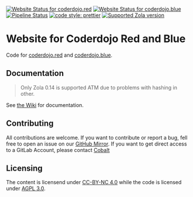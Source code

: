 [![Website Status for coderdojo.red](https://img.shields.io/website?down_color=gray&up_color=red&label=Red&style=flat-square&url=https%3A%2Fcoderdojo.red&logo=nginx)](https://coderdojo.red) [![Website Status for coderdojo.blue](https://img.shields.io/website?down_color=gray&up_color=blue&label=Blue&style=flat-square&url=https%3A%2Fcoderdojo.blue&logo=nginx)](https://coderdojo.blue) [![Pipeline Status](https://img.shields.io/gitlab/pipeline/coderdojo/coderdojo-website/main?gitlab_url=https%3A%2F%2Fgitlab.cobalt.rocks&label=Build&logo=docker&style=flat-square)](https://gitlab.cobalt.rocks/coderdojo/coderdojo-website/-/pipelines) [![code style: prettier](https://img.shields.io/badge/code_style-prettier-ff69b4.svg?style=flat-square)](https://github.com/prettier/prettier) [![Supported Zola version](https://img.shields.io/static/v1?label=Zola&message=v0.14.0&color=black&style=flat-square)](https://www.getzola.org/)

# Website for Coderdojo Red and Blue

Code for [coderdojo.red](https://coderdojo.red) and [coderdojo.blue](https://coderdojo.blue).

## Documentation

> Only Zola 0.14 is supported ATM due to problems with hashing in other.

See [the Wiki](https://gitlab.cobalt.rocks/coderdojo/coderdojo-website/-/wikis/home) for documentation.

## Contributing

All contributions are welcome. If you want to contribute or report a bug, fell free to open an issue on our [GitHub Mirror](https://github.com/Chaostheorie/coderdojo-website-mirror). If you want to get direct access to a GitLab Account, please contact [Cobalt](https://cobalt.rocks/content/contact/)

## Licensing

The content is licensend under [CC-BY-NC 4.0](https://creativecommons.org/licenses/by-nc/4.0/legalcode.de) while the code is licensed under [AGPL 3.0](https://www.gnu.org/licenses/agpl-3.0.en.html).
